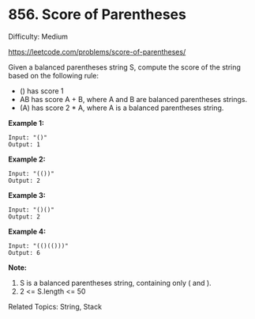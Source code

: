 # 856. Score of Parentheses

Difficulty: Medium

https://leetcode.com/problems/score-of-parentheses/

Given a balanced parentheses string S, compute the score of the string based on the following rule:

* () has score 1
* AB has score A + B, where A and B are balanced parentheses strings.
* (A) has score 2 * A, where A is a balanced parentheses string.

**Example 1:**
```
Input: "()"
Output: 1
```
**Example 2:**
```
Input: "(())"
Output: 2
```
**Example 3:**
```
Input: "()()"
Output: 2
```
**Example 4:**
```
Input: "(()(()))"
Output: 6
```

**Note:**

1. S is a balanced parentheses string, containing only ( and ).
2. 2 <= S.length <= 50

Related Topics: String, Stack
